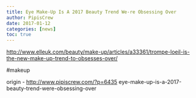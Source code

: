 ```yaml
---
title: Eye Make-Up Is A 2017 Beauty Trend We-re Obsessing Over
author: PipisCrew
date: 2017-01-12
categories: [news]
toc: true
---
```


http://www.elleuk.com/beauty/make-up/articles/a33361/trompe-loeil-is-the-new-make-up-trend-to-obsesses-over/

#makeup

origin - http://www.pipiscrew.com/?p=6435 eye-make-up-is-a-2017-beauty-trend-were-obsessing-over